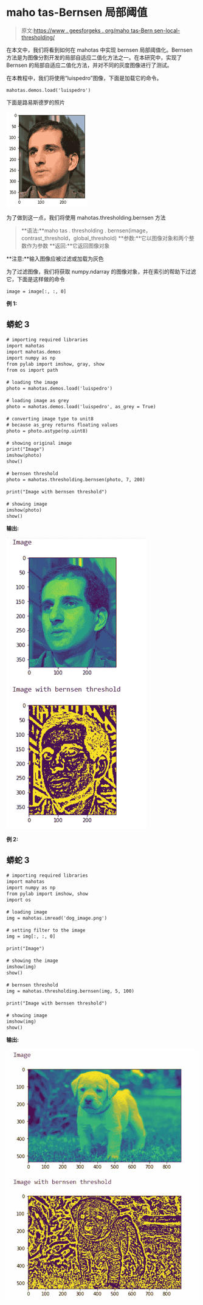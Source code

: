 # maho tas-Bernsen 局部阈值

> 原文:[https://www . geesforgeks . org/maho tas-Bern sen-local-thresholding/](https://www.geeksforgeeks.org/mahotas-bernsen-local-thresholding/)

在本文中，我们将看到如何在 mahotas 中实现 bernsen 局部阈值化。Bernsen 方法是为图像分割开发的局部自适应二值化方法之一。在本研究中，实现了 Bernsen 的局部自适应二值化方法，并对不同的灰度图像进行了测试。

在本教程中，我们将使用“luispedro”图像，下面是加载它的命令。

```
mahotas.demos.load('luispedro')
```

下面是路易斯德罗的照片

![](img/af76849307e7da8176a40c662f761c77.png)

为了做到这一点，我们将使用 mahotas.thresholding.bernsen 方法

> **语法:**maho tas . thresholding . bernsen(image，contrast_threshold，global_threshold)
> **参数:**它以图像对象和两个整数作为参数
> **返回:**它返回图像对象

**注意:**输入图像应被过滤或加载为灰色

为了过滤图像，我们将获取 numpy.ndarray 的图像对象，并在索引的帮助下过滤它，下面是这样做的命令

```
image = image[:, :, 0]
```

**例 1:**

## 蟒蛇 3

```
# importing required libraries
import mahotas
import mahotas.demos
import numpy as np
from pylab import imshow, gray, show
from os import path

# loading the image
photo = mahotas.demos.load('luispedro')

# loading image as grey
photo = mahotas.demos.load('luispedro', as_grey = True)

# converting image type to unit8
# because as_grey returns floating values
photo = photo.astype(np.uint8)

# showing original image
print("Image")
imshow(photo)
show()

# bernsen threshold
photo = mahotas.thresholding.bernsen(photo, 7, 200)

print("Image with bernsen threshold")

# showing image
imshow(photo)
show()
```

**输出:**

![](img/3f9e6ab11570613d790319ee84cb1576.png)

**例 2:**

## 蟒蛇 3

```
# importing required libraries
import mahotas
import numpy as np
from pylab import imshow, show
import os

# loading image
img = mahotas.imread('dog_image.png')

# setting filter to the image
img = img[:, :, 0]

print("Image")

# showing the image
imshow(img)
show()

# bernsen threshold
img = mahotas.thresholding.bernsen(img, 5, 100)

print("Image with bernsen threshold")

# showing image
imshow(img)
show()
```

**输出:**

![](img/b67ba2add42e4c4459c3daacbd33b663.png)